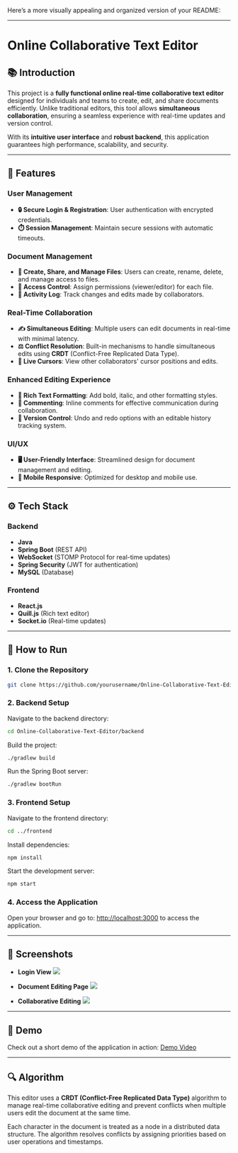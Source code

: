Here’s a more visually appealing and organized version of your README:

---

# **Online Collaborative Text Editor**

## 📚 **Introduction**
This project is a **fully functional online real-time collaborative text editor** designed for individuals and teams to create, edit, and share documents efficiently. Unlike traditional editors, this tool allows **simultaneous collaboration**, ensuring a seamless experience with real-time updates and version control. 

With its **intuitive user interface** and **robust backend**, this application guarantees high performance, scalability, and security.

---

## 🚀 **Features**

### **User Management**
- **🔒 Secure Login & Registration**: User authentication with encrypted credentials.
- **⏱️ Session Management**: Maintain secure sessions with automatic timeouts.

### **Document Management**
- **📂 Create, Share, and Manage Files**: Users can create, rename, delete, and manage access to files.
- **🔑 Access Control**: Assign permissions (viewer/editor) for each file.
- **📜 Activity Log**: Track changes and edits made by collaborators.

### **Real-Time Collaboration**
- **✍️ Simultaneous Editing**: Multiple users can edit documents in real-time with minimal latency.
- **⚖️ Conflict Resolution**: Built-in mechanisms to handle simultaneous edits using **CRDT** (Conflict-Free Replicated Data Type).
- **👀 Live Cursors**: View other collaborators' cursor positions and edits.

### **Enhanced Editing Experience**
- **🎨 Rich Text Formatting**: Add bold, italic, and other formatting styles.
- **💬 Commenting**: Inline comments for effective communication during collaboration.
- **🔄 Version Control**: Undo and redo options with an editable history tracking system.

### **UI/UX**
- **🖥️ User-Friendly Interface**: Streamlined design for document management and editing.
- **📱 Mobile Responsive**: Optimized for desktop and mobile use.

---

## ⚙️ **Tech Stack**

### **Backend**
- **Java**
- **Spring Boot** (REST API)
- **WebSocket** (STOMP Protocol for real-time updates)
- **Spring Security** (JWT for authentication)
- **MySQL** (Database)

### **Frontend**
- **React.js**
- **Quill.js** (Rich text editor)
- **Socket.io** (Real-time updates)

---

## 🏃 **How to Run**

### 1. Clone the Repository
```bash
git clone https://github.com/yourusername/Online-Collaborative-Text-Editor.git
```

### 2. Backend Setup
Navigate to the backend directory:
```bash
cd Online-Collaborative-Text-Editor/backend
```
Build the project:
```bash
./gradlew build
```
Run the Spring Boot server:
```bash
./gradlew bootRun
```

### 3. Frontend Setup
Navigate to the frontend directory:
```bash
cd ../frontend
```
Install dependencies:
```bash
npm install
```
Start the development server:
```bash
npm start
```

### 4. Access the Application
Open your browser and go to:
[http://localhost:3000](http://localhost:3000) to access the application.

---

## 📸 **Screenshots**
- **Login View**
  ![](/path/to/LoginImage.png)
  
- **Document Editing Page**
  ![](/path/to/EditPage.png)
  
- **Collaborative Editing**
  ![](/path/to/CollaborativeEdit.png)

---

## 🎥 **Demo**
Check out a short demo of the application in action:
[Demo Video](https://link-to-demo.com)

---

## 🔍 **Algorithm**
This editor uses a **CRDT (Conflict-Free Replicated Data Type)** algorithm to manage real-time collaborative editing and prevent conflicts when multiple users edit the document at the same time.

Each character in the document is treated as a node in a distributed data structure. The algorithm resolves conflicts by assigning priorities based on user operations and timestamps.
